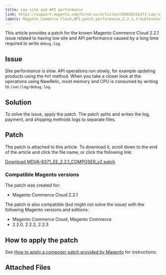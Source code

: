```yaml
---
title: Low site and API performance
link: https://support.magento.com/hc/en-us/articles/360026142471-Low-site-and-API-performance
labels: Magento Commerce Cloud,API,patch,performance,2.2.1,troubleshooting,known issues
---
```


<p>This article provides a patch for the known Magento Commerce Cloud 2.2.1 issue related to having low site and API performance caused by a long time required to write <code>debug.log</code>.</p>
<h2>Issue</h2>
<p>Site performance is slow. API operations run slowly, for example updating products using the <code>PUT</code> method. When you take a closer look at the operations using NewRelic, most memory and CPU is consumed by writing to <code>/var/log/debug.log</code>.</p>
<h2>Solution</h2>
<p>To solve the issue, apply the patch. The patch splits and writes the log, payment, and shipping methods logs to separate files.</p>
<h2>Patch</h2>
<p>The patch is attached to this article. To download it, scroll down to the end of the article and click the file name, or click the following link:</p>
<p><a href="https://support.magento.com/hc/en-us/article_attachments/360025304332/MDVA-8371_EE_2.2.1_COMPOSER_v2.patch">Download MDVA-8371_EE_2.2.1_COMPOSER_v2.patch</a></p>
<h3>Compatible Magento versions</h3>
<p>The patch was created for:</p>
<ul>
<li>Magento Commerce Cloud 2.2.1</li>
</ul>
<p>The patch is also compatible (but might not solve the issue) with the following Magento versions and editions:</p>
<ul>
<li>Magento Commerce Cloud, Magento Commerce</li>
<li>2.2.0, 2.2.2, 2.2.3</li>
</ul>
<h2>How to apply the patch</h2>
<p>See <a href="https://support.magento.com/hc/en-us/articles/360028367731">How to apply a composer patch provided by Magento</a> for instructions.</p>
<h2>Attached Files</h2>